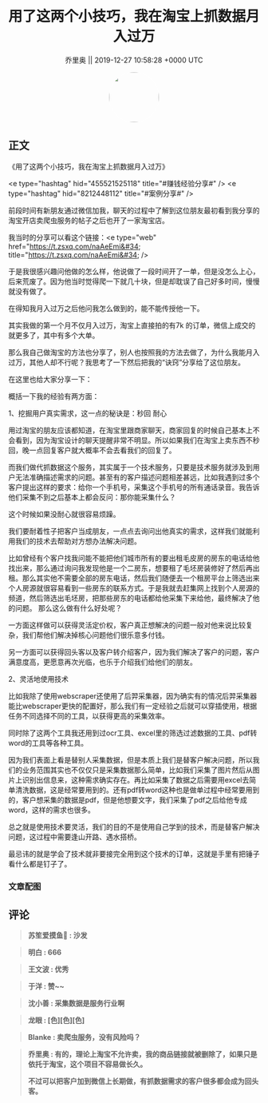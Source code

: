 <h1 align="center">用了这两个小技巧，我在淘宝上抓数据月入过万</h1>




<p align="center">
    <a>乔里奥 || 2019-12-27 10:58:28 &#43;0000 UTC</a>
</p>

<div align="center">
    <img src="https://images.zsxq.com/FikgtoR0KDBmo2F09_VYXoWRuWXU?e=1590940799&amp;token=kIxbL07-8jAj8w1n4s9zv64FuZZNEATmlU_Vm6zD:v6o5BO7CxBgLFY8jFjo-hi3J7UM=" width="100" height="100" style="border:1px solid;border-radius:50%; color:#ffffff"/>
</div>




## 正文

<div>
《用了这两个小技巧，我在淘宝上抓数据月入过万》

&lt;e type=&#34;hashtag&#34; hid=&#34;455521525118&#34; title=&#34;#赚钱经验分享#&#34; /&gt; &lt;e type=&#34;hashtag&#34; hid=&#34;8212448112&#34; title=&#34;#案例分享#&#34; /&gt; 

前段时间有新朋友通过微信加我，聊天的过程中了解到这位朋友最初看到我分享的淘宝开店卖爬虫服务的帖子之后也开了一家淘宝店。

我当时的分享可以看这个链接：&lt;e type=&#34;web&#34; href=&#34;https://t.zsxq.com/naAeEmi&#34; title=&#34;https://t.zsxq.com/naAeEmi&#34; /&gt;

于是我很感兴趣问他做的怎么样，他说做了一段时间开了一单，但是没怎么上心，后来荒废了。因为他当时觉得爬一下就几十块，但是却耽误了自己好多时间，慢慢就没有做了。

在得知我月入过万之后他问我怎么做到的，能不能传授他一下。

其实我做的第一个月不仅月入过万，淘宝上直接拍的有7k 的订单，微信上成交的就更多了，其中有多个大单。

那么我自己做淘宝的方法也分享了，别人也按照我的方法去做了，为什么我能月入过万，其他人却不行呢？我思考了一下然后把我的“诀窍”分享给了这位朋友。

在这里也给大家分享一下：

概括一下我的经验有两方面：

1、挖掘用户真实需求，这一点的秘诀是：秒回 耐心

用过淘宝的朋友应该都知道，在淘宝里跟商家聊天，商家回复的时候自己基本上不会看到，因为淘宝设计的聊天提醒非常不明显。所以如果我们在淘宝上卖东西不秒回，晚一点回复客户就大概率不会去看我们的回复了。

而我们做代抓数据这个服务，其实属于一个技术服务，只要是技术服务就涉及到用户无法准确描述需求的问题。甚至有的客户描述问题相差甚远，比如我遇到过多个客户提出这样的要求：给你一个手机号，采集这个手机号的所有通话录音。我告诉他们采集不到之后基本上都会反问：那你能采集什么？

这个时候如果没耐心就很容易烦躁。

我们要耐着性子把客户当成朋友，一点点去询问出他真实的需求，这样我们就能利用我们的技术去帮助对方想办法解决问题。

比如曾经有个客户找我问能不能把他们城市所有的要出租毛皮房的房东的电话给他找出来，那么通过询问我发现他是一个二房东，想要租了毛坯房装修好了然后再出租。那么其实他不需要全部的房东电话，然后我们随便去一个租房平台上筛选出来个人房源就很容易看到一些房东的联系方式。于是我就去赶集网上找到个人房源的频道，然后筛选出毛坯房，把那些房东的电话都给他采集下来给他，最终解决了他的问题。
那么这么做有什么好处呢？

一方面这样做可以获得灵活定价权，客户真正想解决的问题一般对他来说比较复杂，我们帮他们解决掉核心问题他们很乐意多付钱。

另一方面可以获得回头客以及客户转介绍客户，因为我们解决了客户的问题，客户满意度高，更愿意再次光临，也乐于介绍我们给他们的朋友。

2、灵活地使用技术

比如我除了使用webscraper还使用了后羿采集器，因为确实有的情况后羿采集器能比webscraper更快的配置好，那么我们有一定经验之后就可以穿插使用，根据任务不同选择不同的工具，以获得更高的采集效率。

同时除了这两个工具我还用到过ocr工具、excel里的筛选过滤数据的工具、pdf转word的工具等各种工具。

因为我们表面上看是替别人采集数据，但是本质上我们是替客户解决问题，所以我们的业务范围其实也不仅仅只是采集数据那么简单，比如我们采集了图片然后从图片上识别出信息来，这种需求确实存在。再比如采集了数据之后需要用excel去简单清洗数据，这是经常要用到的。还有pdf转word这种也是做单过程中经常要用到的，客户想采集的数据是pdf，但是他想要文字，我们采集了pdf之后给他专成word，这样的需求也很多。

总之就是使用技术要灵活，我们的目的不是使用自己学到的技术，而是替客户解决问题，这过程中需要逢山开路、遇水搭桥。

最忌讳的就是学会了技术就非要接完全用到这个技术的订单，这就是手里有把锤子看什么都是钉子了。
</div>

### 文章配图

<div class="image" align="center">

</div>


## 评论

<div align="left">
<div>

<blockquote >
<span> <strong>苏笙爱摸鱼🐶 : 沙发 </strong></span>
</blockquote>

<blockquote >
<span> <strong>明白 : 666 </strong></span>
</blockquote>

<blockquote >
<span> <strong>王文波 : 优秀 </strong></span>
</blockquote>

<blockquote >
<span> <strong>于洋 : 赞~~ </strong></span>
</blockquote>

<blockquote >
<span> <strong>沈小善 : 采集数据是服务行业啊 </strong></span>
</blockquote>

<blockquote >
<span> <strong>龙眼 : [色][色][色] </strong></span>
</blockquote>

<blockquote >
<span> <strong>Blanke : 卖爬虫服务，没有风险吗？ </strong></span>
</blockquote>

<blockquote >
<span> <strong>乔里奥 : 有的，理论上淘宝不允许卖，我的商品链接就被删除了，如果只是依托于淘宝，这个项目不容易做长久。

不过可以把客户加到微信上长期做，有抓数据需求的客户很多都会成为回头客。 </strong></span>
</blockquote>

</div>
</div>